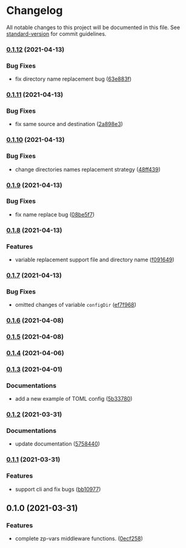 # Changelog

All notable changes to this project will be documented in this file. See [standard-version](https://github.com/conventional-changelog/standard-version) for commit guidelines.

### [0.1.12](https://github.com/zppack/zp-vars/compare/v0.1.11...v0.1.12) (2021-04-13)


### Bug Fixes

* fix directory name replacement bug ([63e883f](https://github.com/zppack/zp-vars/commit/63e883fae61d958c2e86a4a3169e322c77e0010d))

### [0.1.11](https://github.com/zppack/zp-vars/compare/v0.1.10...v0.1.11) (2021-04-13)


### Bug Fixes

* fix same source and destination ([2a898e3](https://github.com/zppack/zp-vars/commit/2a898e3dd61fc4de5408e3f71cc9567702fed4b2))

### [0.1.10](https://github.com/zppack/zp-vars/compare/v0.1.9...v0.1.10) (2021-04-13)


### Bug Fixes

* change directories names replacement strategy ([48ff439](https://github.com/zppack/zp-vars/commit/48ff439fac4f1690ed7986901ec22a5f93ac09b8))

### [0.1.9](https://github.com/zppack/zp-vars/compare/v0.1.8...v0.1.9) (2021-04-13)


### Bug Fixes

* fix name replace bug ([08be5f7](https://github.com/zppack/zp-vars/commit/08be5f7b973eb6b3be09a270b7855ecdfa6b6d4f))

### [0.1.8](https://github.com/zppack/zp-vars/compare/v0.1.7...v0.1.8) (2021-04-13)


### Features

* variable replacement support file and directory name ([f091649](https://github.com/zppack/zp-vars/commit/f091649bc5533d3380da08b44efb0675368589b6))

### [0.1.7](https://github.com/zppack/zp-vars/compare/v0.1.6...v0.1.7) (2021-04-13)


### Bug Fixes

* omitted changes of variable `configDir` ([ef7f968](https://github.com/zppack/zp-vars/commit/ef7f96878bf0708b9f813b8d8031452eb6385b2b))

### [0.1.6](https://github.com/zppack/zp-vars/compare/v0.1.5...v0.1.6) (2021-04-08)

### [0.1.5](https://github.com/zppack/zp-vars/compare/v0.1.4...v0.1.5) (2021-04-08)

### [0.1.4](https://github.com/zppack/zp-vars/compare/v0.1.3...v0.1.4) (2021-04-06)

### [0.1.3](https://github.com/zppack/zp-vars/compare/v0.1.2...v0.1.3) (2021-04-01)


### Documentations

* add a new example of TOML config ([5b33780](https://github.com/zppack/zp-vars/commit/5b337801258c15c13614397b97862f2250ef5c15))

### [0.1.2](https://github.com/zppack/zp-vars/compare/v0.1.1...v0.1.2) (2021-03-31)


### Documentations

* update documentation ([5758440](https://github.com/zppack/zp-vars/commit/5758440bedd9efb022d7f417017bfd237f0b27d5))

### [0.1.1](https://github.com/zppack/zp-vars/compare/v0.1.0...v0.1.1) (2021-03-31)


### Features

* support cli and fix bugs ([bb10977](https://github.com/zppack/zp-vars/commit/bb109776bb1f92351996d8dc5eae7d6cad87e31c))

## 0.1.0 (2021-03-31)


### Features

* complete zp-vars middleware functions. ([0ecf258](https://github.com/zppack/zp-vars/commit/0ecf258bdfca406a0aadd992b1ea0102f29f0f93))
